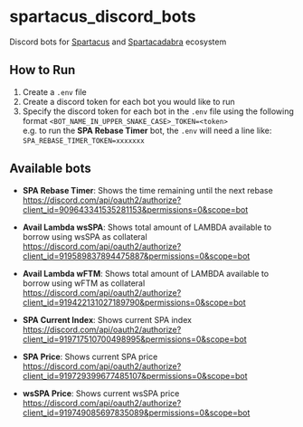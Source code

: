 # spartacus_discord_bots

Discord bots for [Spartacus](https://spartacus.finance/#/) and [Spartacadabra](https://spartacadabra.money/) ecosystem

## How to Run

1. Create a `.env` file
2. Create a discord token for each bot you would like to run
3. Specify the discord token for each bot in the `.env` file using the following format `<BOT_NAME_IN_UPPER_SNAKE_CASE>_TOKEN=<token>`  
   e.g. to run the **SPA Rebase Timer** bot, the `.env` will need a line like: `SPA_REBASE_TIMER_TOKEN=xxxxxxx`

## Available bots

- **SPA Rebase Timer**: Shows the time remaining until the next rebase  
  https://discord.com/api/oauth2/authorize?client_id=909643341535281153&permissions=0&scope=bot

- **Avail Lambda wsSPA**: Shows total amount of LAMBDA available to borrow using wsSPA as collateral  
  https://discord.com/api/oauth2/authorize?client_id=919589837894475887&permissions=0&scope=bot

- **Avail Lambda wFTM**: Shows total amount of LAMBDA available to borrow using wFTM as collateral
  https://discord.com/api/oauth2/authorize?client_id=919422131027189790&permissions=0&scope=bot

- **SPA Current Index**: Shows current SPA index
  https://discord.com/api/oauth2/authorize?client_id=919717510700498995&permissions=0&scope=bot

- **SPA Price**: Shows current SPA price  
  https://discord.com/api/oauth2/authorize?client_id=919729399677485107&permissions=0&scope=bot

- **wsSPA Price**: Shows current wsSPA price
  https://discord.com/api/oauth2/authorize?client_id=919749085697835089&permissions=0&scope=bot
